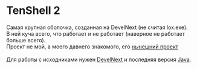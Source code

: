 # TenShell 2
Самая крупная оболочка, созданная на DevelNext (не считая lox.exe).<br>
В ней куча всего, что работает и не работает (наверное не работает больше всего).<br>
Проект не мой, а моего давнего знакомого, его <a href="https://t.me/pressteam">нынешний проект</a><br><Br>
Для работы с исходниками нужен <a href="http://develnext.org/ru/">DevelNext</a> и последняя версия <a href="https://java.com/ru/download/">Java</a>.
